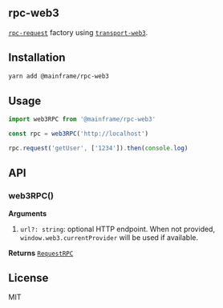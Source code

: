 ## rpc-web3

[`rpc-request`](../rpc-request) factory using [`transport-web3`](../transport-web3).

## Installation

```sh
yarn add @mainframe/rpc-web3
```

## Usage

```js
import web3RPC from '@mainframe/rpc-web3'

const rpc = web3RPC('http://localhost')

rpc.request('getUser', ['1234']).then(console.log)
```

## API

### web3RPC()

**Arguments**

1.  `url?: string`: optional HTTP endpoint. When not provided, `window.web3.currentProvider` will be used if available.

**Returns** [`RequestRPC`](../rpc-request)

## License

MIT
